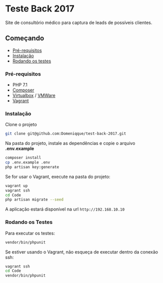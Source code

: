 # Teste Back 2017 
Site de consultório médico para captura de leads de possíveis clientes.

## Começando
* [Pré-requisitos](#pré-requisitos)
* [Instalação](#instalação)
* [Rodando os testes](#rodando-os-testes)

### Pré-requisitos
* PHP 7.1
* [Composer](https://getcomposer.org/download/)
* [Virtualbox](https://www.virtualbox.org/wiki/Downloads) / [VMWare](https://my.vmware.com/web/vmware/downloads)
* [Vagrant](https://www.vagrantup.com/downloads.html)

### Instalação
Clone o projeto 

```bash
git clone git@github.com:Domeniqque/test-back-2017.git
```

Na pasta do projeto, instale as dependências e copie o arquivo **.env.example**
 
```bash
composer install
cp .env.example .env
php artisan key:generate
```

Se for usar o Vagrant, execute na pasta do projeto: 

```bash
vagrant up
vagrant ssh
cd Code
php artisan migrate --seed
``` 
A aplicação estará disponível na url `http://192.168.10.10`

### Rodando os Testes
Para executar os testes:

```bash
vendor/bin/phpunit
```

Se estiver usando o Vagrant, não esqueça de executar dentro da conexão ssh:

```bash
vagrant ssh
cd Code
vendor/bin/phpunit
```
